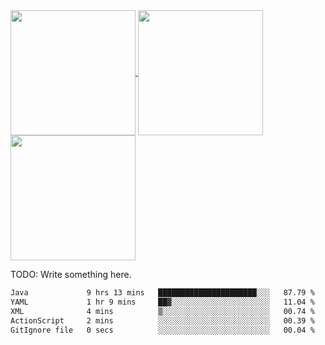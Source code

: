 <a href="https://github.com/anuraghazra/github-readme-stats">
  <img height=200 align="center" src="https://github-readme-stats.vercel.app/api?username=JustHm228&show-icons=true&layout=compact&theme=solarized-dark" />
</a>

<!--
### [![Anurag's GitHub stats](https://github-readme-stats.vercel.app/api?username=JustHm228&show-icons=true&layout=compact&theme=transparent)](https://github.com/anuraghazra/github-readme-stats)
### [![Harlok's wakatime stats](https://github-readme-stats.vercel.app/api/wakatime?username=JustHm228&show-icons=true&layout=compact&theme=transparent)](https://github.com/anuraghazra/github-readme-stats)
### [![Top Langs](https://github-readme-stats.vercel.app/api/top-langs/?username=JustHm228&show-icons=true&layout=compact&theme=transparent)](https://github.com/anuraghazra/github-readme-stats)
### [![](https://github-profile-trophy.vercel.app/?username=JustHm228)](https://github.com/JustHm228/JustHm228)
### [![Readme Card](https://github-readme-stats.vercel.app/api/pin/?username=JustHm228&repo=JLatenter&show-icons=true&theme=transparent)](https://github.com/anuraghazra/github-readme-stats)
-->

<a href="https://github.com/anuraghazra/github-readme-stats">
  <img height=200 align="center" src="https://github-readme-stats.vercel.app/api/wakatime?username=JustHm228&show-icons=true&layout=compact&theme=transparent" />
</a>

<a href="https://github.com/anuraghazra/github-readme-stats">
  <img height=200 align="center" src="https://github-readme-stats.vercel.app/api/top-langs/?username=JustHm228&show-icons=true&layout=compact&theme=transparent" />
</a>

TODO: Write something here.

<!--
### Hi there 👋
-->

<!--
**JustHm228/JustHm228** is a ✨ _special_ ✨ repository because its `README.md` (this file) appears on your GitHub profile.

Here are some ideas to get you started:

- 🔭 I’m currently working on ...
- 🌱 I’m currently learning ...
- 👯 I’m looking to collaborate on ...
- 🤔 I’m looking for help with ...
- 💬 Ask me about ...
- 📫 How to reach me: ...
- 😄 Pronouns: ...
- ⚡ Fun fact: ...
-->

<!--START_SECTION:waka-->

```txt
Java             9 hrs 13 mins   ██████████████████████░░░   87.79 %
YAML             1 hr 9 mins     ██▓░░░░░░░░░░░░░░░░░░░░░░   11.04 %
XML              4 mins          ▒░░░░░░░░░░░░░░░░░░░░░░░░   00.74 %
ActionScript     2 mins          ░░░░░░░░░░░░░░░░░░░░░░░░░   00.39 %
GitIgnore file   0 secs          ░░░░░░░░░░░░░░░░░░░░░░░░░   00.04 %
```

<!--END_SECTION:waka-->
